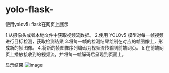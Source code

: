 # yolo-flask-
使用yolov5+flask在网页上展示

1.从摄像头或者本地文件中获取视频流数据。
2.使用 YOLOv5 模型对每一帧视频进行目标检测，获取检测结果
3.将每一帧的检测结果绘制在对应的帧图像上，形成新的帧图像。
4.将新的帧图像序列编码为视频流传输到前端网页。
5.在前端网页上播放接收到的视频流，并将每一帧解码后呈现到页面上。


显示结果 
![image](https://user-images.githubusercontent.com/101508230/233076375-7e526322-2c42-479b-8a2f-c454e4a6ae13.png)

